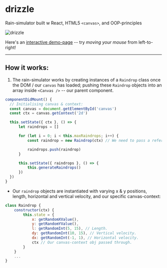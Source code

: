 # drizzle
Rain-simulator built w React, HTML5 `<canvas>`, and OOP-principles

![drizzle](https://media.giphy.com/media/2dhCrWF2EDVyrvyYb7/giphy.gif)

Here's an [interactive demo-page](https://raindrop.netlify.com/) -- try *moving your mouse* from left-to-right!

---

## How it works:

1. The rain-simulator works by creating instances of a `Raindrop` class once the DOM / our `canvas` has loaded; pushing these `Raindrop` objects into an array inside `<Canvas />` -- our parent component.

```jsx
componentDidMount() {
  // Initialising canvas & context:
  const canvas = document.getElementById('canvas')
  const ctx = canvas.getContext('2d')

  this.setState({ ctx }, () => {
      let raindrops = []

      for (let i = 0; i < this.maxRaindrops; i++) {
          const raindrop = new Raindrop(ctx) // We need to pass a reference to our canvas context so it's available per raindrop.

          raindrops.push(raindrop)
      }

      this.setState({ raindrops }, () => {
          this.generateRaindrops()
      })
  })
}
```

* Our `raindrop` objects are instantiated with varying x & y positions, length, horizontal and vertical velocity, and our specific canvas-context:
```js
class Raindrop {
    constructor(ctx) {
        this.state = {
            x: getRandomXValue(),
            y: getRandomYValue(),
            l: getRandomInt(5, 15), // Length.
            dy: getRandomInt(10, 15), // Vertical velocity.
            dx: getRandomInt(-1, 1), // Horizontal velocity.
            ctx // Our canvas-context obj passed through.
        }
    }
    ...
}
```